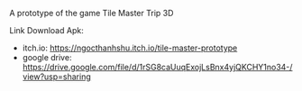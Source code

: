 A prototype of the game Tile Master Trip 3D

Link Download Apk:
- itch.io: https://ngocthanhshu.itch.io/tile-master-prototype
- google drive: https://drive.google.com/file/d/1rSG8caUuqExojLsBnx4yjQKCHY1no34-/view?usp=sharing
